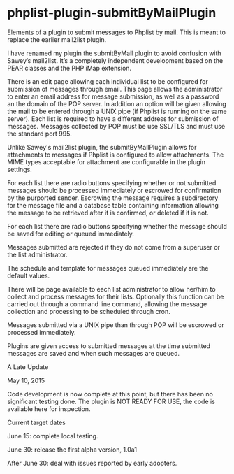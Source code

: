phplist-plugin-submitByMailPlugin
=================================

Elements of a plugin to submit messages to Phplist by mail. This is meant to replace the earlier mail2list plugin.

I have renamed my plugin the submitByMail plugin to avoid confusion with Sawey’s mail2list. It’s a completely independent development based on the PEAR classes and the PHP iMap extension.

There is an edit page allowing each individual list to be configured for submission of messages through email. This page allows the administrator to enter an email address for message submission, as well as a password an the domain of the POP server. In addition an option will be given allowing the mail to be entered through a UNIX pipe (if Phplist is running on the same server). Each list is required to have a different address for submission of messages. Messages collected by POP must be use SSL/TLS and must use the standard port 995.

Unlike Sawey's mail2list plugin, the submitByMailPlugin allows for attachments to messages if Phplist is configured to allow attachments. The MIME types acceptable for attachment are configurable in the plugin settings.

For each list there are radio buttons specifying whether or not submitted messages should be processed immediately or escrowed for confirmation by the purported sender. Escrowing the message requires a subdirectory for the message file and a database table containing information allowing the message to be retrieved after it is confirmed, or deleted if it is not.

For each list there are radio buttons specifying whether the message should be saved for editing or queued immediately.

Messages submitted are rejected if they do not come from a superuser or the list administrator.

The schedule and template for messages queued immediately are the default values.

There will be page available to each list administrator to allow her/him to collect and process messages for their lists. Optionally this function can be carried out through a command line command, allowing the message collection and processing to be scheduled through cron.

Messages submitted via a UNIX pipe than through POP will be escrowed or processed immediately.

Plugins are given access to submitted messages at the time submitted messages are saved and when such messages are queued.

A Late Update

May 10, 2015

Code development is now complete at this point, but there has been no significant testing done. The plugin is NOT READY FOR USE, the code is available here for inspection.

Current target dates

June 15: complete local testing.

June 30: release the first alpha version, 1.0a1

After June 30: deal with issues reported by early adopters. 
